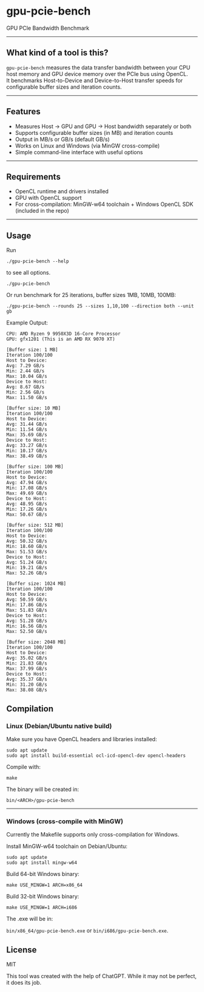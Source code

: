 # gpu-pcie-bench

GPU PCIe Bandwidth Benchmark

---

## What kind of a tool is this?

`gpu-pcie-bench` measures the data transfer bandwidth between your CPU host memory and GPU device memory over the PCIe bus using OpenCL.  
It benchmarks Host-to-Device and Device-to-Host transfer speeds for configurable buffer sizes and iteration counts.

---

## Features

- Measures Host → GPU and GPU → Host bandwidth separately or both  
- Supports configurable buffer sizes (in MB) and iteration counts  
- Output in MB/s or GB/s (default GB/s)  
- Works on Linux and Windows (via MinGW cross-compile)  
- Simple command-line interface with useful options

---

## Requirements

- OpenCL runtime and drivers installed  
- GPU with OpenCL support  
- For cross-compilation: MinGW-w64 toolchain + Windows OpenCL SDK (included in the repo)

---

## Usage

Run

    ./gpu-pcie-bench --help

to see all options.

    ./gpu-pcie-bench

Or run benchmark for 25 iterations, buffer sizes 1MB, 10MB, 100MB:

    ./gpu-pcie-bench --rounds 25 --sizes 1,10,100 --direction both --unit gb

Example Output:

```shell
CPU: AMD Ryzen 9 9950X3D 16-Core Processor
GPU: gfx1201 (This is an AMD RX 9070 XT)

[Buffer size: 1 MB]
Iteration 100/100
Host to Device:
Avg: 7.29 GB/s
Min: 2.44 GB/s
Max: 10.04 GB/s
Device to Host:
Avg: 8.67 GB/s
Min: 2.56 GB/s
Max: 11.50 GB/s

[Buffer size: 10 MB]
Iteration 100/100
Host to Device:
Avg: 31.44 GB/s
Min: 11.54 GB/s
Max: 35.69 GB/s
Device to Host:
Avg: 33.27 GB/s
Min: 10.17 GB/s
Max: 38.49 GB/s

[Buffer size: 100 MB]
Iteration 100/100
Host to Device:
Avg: 47.94 GB/s
Min: 17.08 GB/s
Max: 49.69 GB/s
Device to Host:
Avg: 48.95 GB/s
Min: 17.26 GB/s
Max: 50.67 GB/s

[Buffer size: 512 MB]
Iteration 100/100
Host to Device:
Avg: 50.32 GB/s
Min: 18.60 GB/s
Max: 51.53 GB/s
Device to Host:
Avg: 51.24 GB/s
Min: 19.21 GB/s
Max: 52.26 GB/s

[Buffer size: 1024 MB]
Iteration 100/100
Host to Device:
Avg: 50.59 GB/s
Min: 17.86 GB/s
Max: 51.83 GB/s
Device to Host:
Avg: 51.28 GB/s
Min: 16.56 GB/s
Max: 52.50 GB/s

[Buffer size: 2048 MB]
Iteration 100/100
Host to Device:
Avg: 35.02 GB/s
Min: 21.83 GB/s
Max: 37.99 GB/s
Device to Host:
Avg: 35.37 GB/s
Min: 31.20 GB/s
Max: 38.08 GB/s
```

## Compilation

### Linux (Debian/Ubuntu native build)

Make sure you have OpenCL headers and libraries installed:

    sudo apt update  
    sudo apt install build-essential ocl-icd-opencl-dev opencl-headers

Compile with:

    make

The binary will be created in:

    bin/<ARCH>/gpu-pcie-bench

---

### Windows (cross-compile with MinGW)

Currently the Makefile supports only cross-compilation for Windows.

Install MinGW-w64 toolchain on Debian/Ubuntu:

    sudo apt update  
    sudo apt install mingw-w64

Build 64-bit Windows binary:

    make USE_MINGW=1 ARCH=x86_64

Build 32-bit Windows binary:

    make USE_MINGW=1 ARCH=i686

The .exe will be in:

  `bin/x86_64/gpu-pcie-bench.exe`  or `bin/i686/gpu-pcie-bench.exe`.

## License

MIT

This tool was created with the help of ChatGPT. While it may not be perfect, it does its job.
